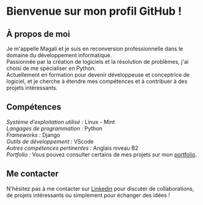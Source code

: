 # Bienvenue sur mon profil GitHub ! 
## À propos de moi
Je m'appelle Magali et je suis en reconversion professionnelle dans le domaine du développement informatique.  
Passionnée par la création de logiciels et la résolution de problèmes, j'ai choisi de me spécialiser en Python.  
Actuellement en formation pour devenir développeuse et conceptrice de logiciel, et je cherche à étendre mes compétences et à contribuer à des projets intéressants.

## Compétences
*Système d'exploitation utilisé :* Linux - Mint  
*Langages de programmation :* Python  
*Frameworks :* Django  
*Outils de développement :* VScode  
*Autres compétences pertinentes :* Anglais niveau B2  
*Portfolio :* Vous pouvez consulter certains de mes projets sur mon [portfolio](https://www.canva.com/design/DAF_kTwh-Mc/_duFLRaiz7uWQDO29_aWGg/view?utm_content=DAF_kTwh-Mc&utm_campaign=designshare&utm_medium=link&utm_source=editor).

## Me contacter
N'hésitez pas à me contacter sur [Linkedin](https://www.linkedin.com/in/magali-courté) pour discuter de collaborations, de projets intéressants ou simplement pour échanger des idées !
